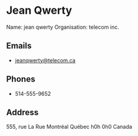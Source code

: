 Jean Qwerty
===========

Name: jean qwerty
Organisation: telecom inc.

Emails
------
* jeanqwerty@telecom.ca

Phones
------
* 514-555-9652

Address
-------
555, rue La Rue
Montréal
Québec
h0h 0h0
Canada
